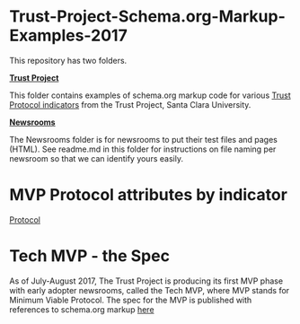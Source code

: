 # Trust-Project-Schema.org-Markup-Examples-2017

This repository has two folders. 

**[Trust Project](https://github.com/TheTrustProjectCode/Trust-Project-Schema.org-Markup-Examples-2017/tree/master/TrustProject)**

This folder contains examples of schema.org markup code for various [Trust Protocol indicators](https://www.scu.edu/ethics/focus-areas/journalism-ethics/programs/the-trust-project/collaborator-materials/) from the Trust Project, Santa Clara University. 

**[Newsrooms](https://github.com/TheTrustProjectCode/Trust-Project-Schema.org-Markup-Examples-2017/tree/master/Newsrooms)**

The Newsrooms folder is for newsrooms to put their test files and pages (HTML). See readme.md in this folder for instructions on file naming per newsroom so that we can identify yours easily. 

# MVP Protocol attributes by indicator 

[Protocol](https://www.scu.edu/ethics/focus-areas/journalism-ethics/programs/the-trust-project/collaborator-materials/)

# Tech MVP - the Spec 
As of July-August 2017, The Trust Project is producing its first MVP phase with early adopter newsrooms, called the Tech MVP, where MVP stands for Minimum Viable Protocol. The spec for the MVP is published with references to schema.org markup [here](https://www.scu.edu/ethics/focus-areas/journalism-ethics/programs/the-trust-project/collaborator-materials/trust-protocol-phase-i-mvp-/)
